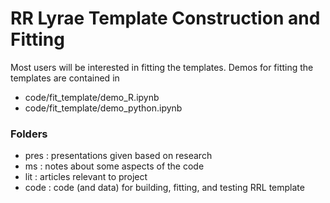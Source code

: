 # RR Lyrae Template Construction and Fitting #

Most users will be interested in fitting the templates. Demos for fitting the templates are contained in

- code/fit_template/demo_R.ipynb
- code/fit_template/demo_python.ipynb

### Folders ###

- pres : presentations given based on research
- ms   : notes about some aspects of the code
- lit  : articles relevant to project
- code : code (and data) for building, fitting, and testing RRL template


